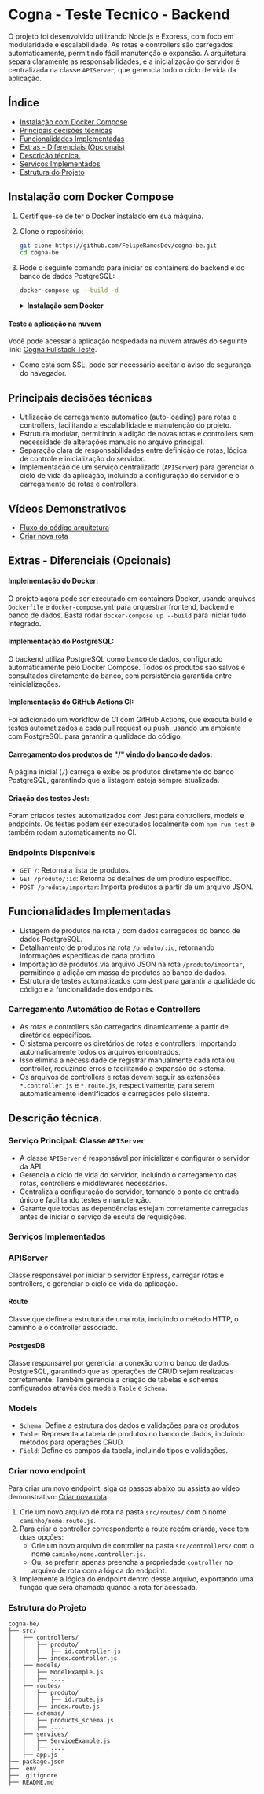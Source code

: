 # Cogna - Teste Tecnico - Backend
O projeto foi desenvolvido utilizando Node.js e Express, com foco em modularidade e escalabilidade. As rotas e controllers são carregados automaticamente, permitindo fácil manutenção e expansão. A arquitetura separa claramente as responsabilidades, e a inicialização do servidor é centralizada na classe `APIServer`, que gerencia todo o ciclo de vida da aplicação.

## Índice
- [Instalação com Docker Compose](#instalação-com-docker-compose)
- [Principais decisões técnicas](#principais-decisões-técnicas)
- [Funcionalidades Implementadas](#funcionalidades-implementadas)
- [Extras - Diferenciais (Opcionais)](#extras---diferenciais-opcionais)
- [Descrição técnica.](#descrição-técnica)
- [Serviços Implementados](#serviços-implementados)
- [Estrutura do Projeto](#estrutura-do-projeto)

## Instalação com Docker Compose
1. Certifique-se de ter o Docker instalado em sua máquina.
2. Clone o repositório:
   ```bash
   git clone https://github.com/FelipeRamosDev/cogna-be.git
   cd cogna-be
   ```
3. Rode o seguinte comando para iniciar os containers do backend e do banco de dados PostgreSQL:
   ```bash
   docker-compose up --build -d
   ```

   <details>
   <summary><strong>Instalação sem Docker</strong></summary>

   Para rodar o projeto sem Docker, siga os passos abaixo:
   1. Clone o repositório:
      ```bash
      git clone https://github.com/FelipeRamosDev/cogna-be.git
      cd cogna-be
      ```
   2. Instale as dependências:
      ```bash
      npm install
      ```
   3. Crie um arquivo `.env` na raiz do projeto com as seguintes variáveis de ambiente, você pode usar o arquivo `.env.example` como base:
      ```env
      SERVER_PORT=8000

      # Database connection configuration
      DB_TYPE=<your_database_type_here>
      DB_USER=<your_database_user_here>
      DB_HOST=<your_database_host_here>
      DB_NAME=<your_database_name_here>
      DB_PASSWORD=<your_password_here>
      DB_PORT=<your_database_port_here>

      # Autentticação PostgreSQL
      POSTGRES_DB=<your_database_name_here>
      POSTGRES_USER=<your_database_user_here>
      POSTGRES_PASSWORD=<your_password_here>
      ```
   4. Inicie o servidor:
      ```bash
      npm start
      ```
   </details>


#### Teste a aplicação na nuvem
Você pode acessar a aplicação hospedada na nuvem através do seguinte link: [Cogna Fullstack Teste](http://91.99.8.161:3000/).
- Como está sem SSL, pode ser necessário aceitar o aviso de segurança do navegador.

## Principais decisões técnicas
- Utilização de carregamento automático (auto-loading) para rotas e controllers, facilitando a escalabilidade e manutenção do projeto.
- Estrutura modular, permitindo a adição de novas rotas e controllers sem necessidade de alterações manuais no arquivo principal.
- Separação clara de responsabilidades entre definição de rotas, lógica de controle e inicialização do servidor.
- Implementação de um serviço centralizado (`APIServer`) para gerenciar o ciclo de vida da aplicação, incluindo a configuração do servidor e o carregamento de rotas e controllers.

## Vídeos Demonstrativos
- [Fluxo do código arquitetura](https://youtu.be/gv522wVLDcA?si=kGCIm80v_tP1-RcS)
- [Criar nova rota](https://youtu.be/JXCKl7xaaYU?si=OYHnpeuK7ez_A4fC)

## Extras - Diferenciais (Opcionais)

#### **Implementação do Docker:**
   O projeto agora pode ser executado em containers Docker, usando arquivos `Dockerfile` e `docker-compose.yml` para orquestrar frontend, backend e banco de dados. Basta rodar `docker-compose up --build` para iniciar tudo integrado.

#### **Implementação do PostgreSQL:** 
   O backend utiliza PostgreSQL como banco de dados, configurado automaticamente pelo Docker Compose. Todos os produtos são salvos e consultados diretamente do banco, com persistência garantida entre reinicializações.

#### **Implementação do GitHub Actions CI:** 
   Foi adicionado um workflow de CI com GitHub Actions, que executa build e testes automatizados a cada pull request ou push, usando um ambiente com PostgreSQL para garantir a qualidade do código.

#### **Carregamento dos produtos de "/" vindo do banco de dados:** 
   A página inicial (`/`) carrega e exibe os produtos diretamente do banco PostgreSQL, garantindo que a listagem esteja sempre atualizada.

#### **Criação dos testes Jest:** 
   Foram criados testes automatizados com Jest para controllers, models e endpoints. Os testes podem ser executados localmente com `npm run test` e também rodam automaticamente no CI.


### Endpoints Disponíveis
- `GET /`: Retorna a lista de produtos.
- `GET /produto/:id`: Retorna os detalhes de um produto específico.
- `POST /produto/importar`: Importa produtos a partir de um arquivo JSON.

## Funcionalidades Implementadas
- Listagem de produtos na rota `/` com dados carregados do banco de dados PostgreSQL.
- Detalhamento de produtos na rota `/produto/:id`, retornando informações específicas de cada produto.
- Importação de produtos via arquivo JSON na rota `/produto/importar`, permitindo a adição em massa de produtos ao banco de dados.
- Estrutura de testes automatizados com Jest para garantir a qualidade do código e a funcionalidade dos endpoints.

### Carregamento Automático de Rotas e Controllers
- As rotas e controllers são carregados dinamicamente a partir de diretórios específicos.
- O sistema percorre os diretórios de rotas e controllers, importando automaticamente todos os arquivos encontrados.
- Isso elimina a necessidade de registrar manualmente cada rota ou controller, reduzindo erros e facilitando a expansão do sistema.
- Os arquivos de controllers e rotas devem seguir as extensões `*.controller.js` e `*.route.js`, respectivamente, para serem automaticamente identificados e carregados pelo sistema.

## Descrição técnica.
### Serviço Principal: Classe `APIServer`
- A classe `APIServer` é responsável por inicializar e configurar o servidor da API.
- Gerencia o ciclo de vida do servidor, incluindo o carregamento das rotas, controllers e middlewares necessários.
- Centraliza a configuração do servidor, tornando o ponto de entrada único e facilitando testes e manutenção.
- Garante que todas as dependências estejam corretamente carregadas antes de iniciar o serviço de escuta de requisições.

### Serviços Implementados
### APIServer
Classe responsável por iniciar o servidor Express, carregar rotas e controllers, e gerenciar o ciclo de vida da aplicação.
#### Route
Classe que define a estrutura de uma rota, incluindo o método HTTP, o caminho e o controller associado.
#### PostgesDB
Classe responsável por gerenciar a conexão com o banco de dados PostgreSQL, garantindo que as operações de CRUD sejam realizadas corretamente. Também gerencia a criação de tabelas e schemas configurados através dos models ``Table`` e ``Schema``.
### Models
- ``Schema``: Define a estrutura dos dados e validações para os produtos.
- ``Table``: Representa a tabela de produtos no banco de dados, incluindo métodos para operações CRUD.
- ``Field``: Define os campos da tabela, incluindo tipos e validações.

### Criar novo endpoint
Para criar um novo endpoint, siga os passos abaixo ou assista ao vídeo demonstrativo: [Criar nova rota](https://youtu.be/JXCKl7xaaYU?si=OYHnpeuK7ez_A4fC).
1. Crie um novo arquivo de rota na pasta `src/routes/` com o nome `caminho/nome.route.js`.
2. Para criar o controller correspondente a route recém criarda, voce tem duas opções:
   - Crie um novo arquivo de controller na pasta `src/controllers/` com o nome `caminho/nome.controller.js`.
   - Ou, se preferir, apenas preencha a propriedade `controller` no arquivo de rota com a lógica do endpoint.
3. Implemente a lógica do endpoint dentro desse arquivo, exportando uma função que será chamada quando a rota for acessada.

### Estrutura do Projeto
```   plaintext
cogna-be/
├── src/
│   ├── controllers/
│   │   ├── produto/
│   │   │   ├── id.controller.js
│   │   ├── index.controller.js
|   ├── models/
│   │   ├── ModelExample.js
│   │   ├── ....
│   ├── routes/
│   │   ├── produto/
│   │   │   ├── id.route.js
│   │   ├── index.route.js
|   ├── schemas/
│   │   ├── products_schema.js
│   │   ├── ....
│   ├── services/
│   │   ├── ServiceExample.js
│   │   ├── ....
│   ├── app.js
├── package.json
├── .env
├── .gitignore
├── README.md
```
